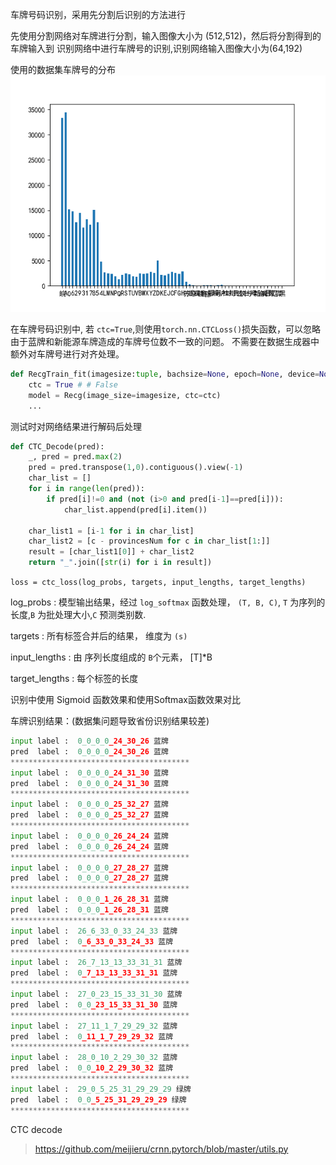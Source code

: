 车牌号码识别，采用先分割后识别的方法进行

先使用分割网络对车牌进行分割，输入图像大小为 (512,512)，然后将分割得到的车牌输入到
识别网络中进行车牌号的识别,识别网络输入图像大小为(64,192)

使用的数据集车牌号的分布
![](https://github.com/youngx123/CarPlateRecognition/blob/master/img/data_distribution.png?raw=true)

在车牌号码识别中, 若 `ctc=True`,则使用`torch.nn.CTCLoss()`损失函数，可以忽略由于蓝牌和新能源车牌造成的车牌号位数不一致的问题。
不需要在数据生成器中额外对车牌号进行对齐处理。
```python
def RecgTrain_fit(imagesize:tuple, bachsize=None, epoch=None, device=None, modelName=None)
    ctc = True # # False
    model = Recg(image_size=imagesize, ctc=ctc)
    ...
```
测试时对网络结果进行解码后处理
```python
def CTC_Decode(pred):
    _, pred = pred.max(2)
    pred = pred.transpose(1,0).contiguous().view(-1)
    char_list = []
    for i in range(len(pred)):
        if pred[i]!=0 and (not (i>0 and pred[i-1]==pred[i])):
            char_list.append(pred[i].item())
    
    char_list1 = [i-1 for i in char_list]
    char_list2 = [c - provincesNum for c in char_list[1:]]
    result = [char_list1[0]] + char_list2
    return "_".join([str(i) for i in result])
```


`loss = ctc_loss(log_probs, targets, input_lengths, target_lengths)`

log_probs : 模型输出结果，经过 `log_softmax` 函数处理， `(T, B, C)`, `T` 为序列的长度,`B` 为批处理大小,`C` 预测类别数.

targets : 所有标签合并后的结果， 维度为 `(s)`

input_lengths : 由 序列长度组成的 `B`个元素， [T]*B

target_lengths : 每个标签的长度


识别中使用 Sigmoid 函数效果和使用Softmax函数效果对比


车牌识别结果：(数据集问题导致省份识别结果较差)
```python
input label :  0_0_0_0_24_30_26 蓝牌
pred  label :  0_0_0_0_24_30_26 蓝牌
****************************************
input label :  0_0_0_0_24_31_30 蓝牌
pred  label :  0_0_0_0_24_31_30 蓝牌
****************************************
input label :  0_0_0_0_25_32_27 蓝牌
pred  label :  0_0_0_0_25_32_27 蓝牌
****************************************
input label :  0_0_0_0_26_24_24 蓝牌
pred  label :  0_0_0_0_26_24_24 蓝牌
****************************************
input label :  0_0_0_0_27_28_27 蓝牌
pred  label :  0_0_0_0_27_28_27 蓝牌
****************************************
input label :  0_0_0_1_26_28_31 蓝牌
pred  label :  0_0_0_1_26_28_31 蓝牌
****************************************
input label :  26_6_33_0_33_24_33 蓝牌
pred  label :  0_6_33_0_33_24_33 蓝牌
****************************************
input label :  26_7_13_13_33_31_31 蓝牌
pred  label :  0_7_13_13_33_31_31 蓝牌
****************************************
input label :  27_0_23_15_33_31_30 蓝牌
pred  label :  0_0_23_15_33_31_30 蓝牌
****************************************
input label :  27_11_1_7_29_29_32 蓝牌
pred  label :  0_11_1_7_29_29_32 蓝牌
****************************************
input label :  28_0_10_2_29_30_32 蓝牌
pred  label :  0_0_10_2_29_30_32 蓝牌
****************************************
input label :  29_0_5_25_31_29_29_29 绿牌
pred  label :  0_0_5_25_31_29_29_29 绿牌
****************************************
```
  CTC decode

>https://github.com/meijieru/crnn.pytorch/blob/master/utils.py

